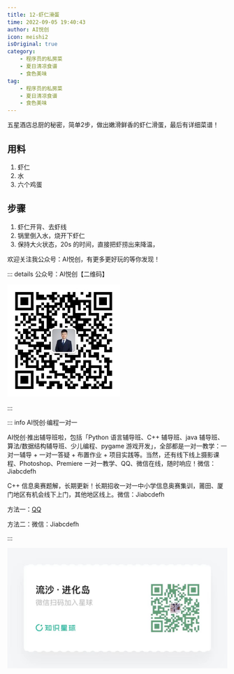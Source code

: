 ```yaml
---
title: 12-虾仁滑蛋
time: 2022-09-05 19:40:43
author: AI悦创
icon: meishi2
isOriginal: true
category: 
    - 程序员的私房菜
    - 夏日清凉食谱
    - 食色美味
tag:
    - 程序员的私房菜
    - 夏日清凉食谱
    - 食色美味
---
```


五星酒店总厨的秘密，简单2步，做出嫩滑鲜香的虾仁滑蛋，最后有详细菜谱！

## 用料

1. 虾仁
2. 水
3. 六个鸡蛋



## 步骤

1. 虾仁开背、去虾线
2. 锅里倒入水，烧开下虾仁
3. 保持大火状态，20s 的时间，直接把虾捞出来降温，

欢迎关注我公众号：AI悦创，有更多更好玩的等你发现！

::: details 公众号：AI悦创【二维码】

![](/gzh.jpg)

:::

::: info AI悦创·编程一对一

AI悦创·推出辅导班啦，包括「Python 语言辅导班、C++ 辅导班、java 辅导班、算法/数据结构辅导班、少儿编程、pygame 游戏开发」，全部都是一对一教学：一对一辅导 + 一对一答疑 + 布置作业 + 项目实践等。当然，还有线下线上摄影课程、Photoshop、Premiere 一对一教学、QQ、微信在线，随时响应！微信：Jiabcdefh

C++ 信息奥赛题解，长期更新！长期招收一对一中小学信息奥赛集训，莆田、厦门地区有机会线下上门，其他地区线上。微信：Jiabcdefh

方法一：[QQ](http://wpa.qq.com/msgrd?v=3&uin=1432803776&site=qq&menu=yes)

方法二：微信：Jiabcdefh

:::

![](/zsxq.jpg)





